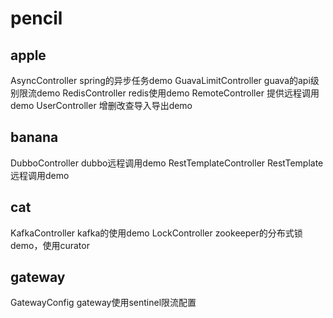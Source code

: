# pencil

## apple
AsyncController spring的异步任务demo
GuavaLimitController guava的api级别限流demo
RedisController redis使用demo
RemoteController 提供远程调用demo
UserController 增删改查导入导出demo

## banana
DubboController dubbo远程调用demo
RestTemplateController RestTemplate远程调用demo

## cat
KafkaController kafka的使用demo
LockController zookeeper的分布式锁demo，使用curator

## gateway
GatewayConfig gateway使用sentinel限流配置